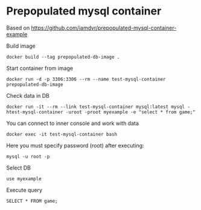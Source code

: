 Prepopulated mysql container
============================

Based on https://github.com/iamdvr/prepopulated-mysql-container-example

Build image
```
docker build --tag prepopulated-db-image .
```

Start container from image
```
docker run -d -p 3306:3306 --rm --name test-mysql-container prepopulated-db-image
```

Check data in DB
```
docker run -it --rm --link test-mysql-container mysql:latest mysql -htest-mysql-container -uroot -proot myexample -e "select * from game;"
```

You can connect to inner console and work with data
```
docker exec -it test-mysql-container bash
```

Here you must specify password (root) after executing:
```
mysql -u root -p
```

Select DB
```
use myexample
```

Execute query
```
SELECT * FROM game;
```
